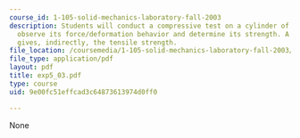 ```yaml
---
course_id: 1-105-solid-mechanics-laboratory-fall-2003
description: Students will conduct a compressive test on a cylinder of concrete to
  observe its force/deformation behavior and determine its strength. A second test
  gives, indirectly, the tensile strength.
file_location: /coursemedia/1-105-solid-mechanics-laboratory-fall-2003/9e00fc51effcad3c64873613974d0ff0_exp5_03.pdf
file_type: application/pdf
layout: pdf
title: exp5_03.pdf
type: course
uid: 9e00fc51effcad3c64873613974d0ff0

---
```

None